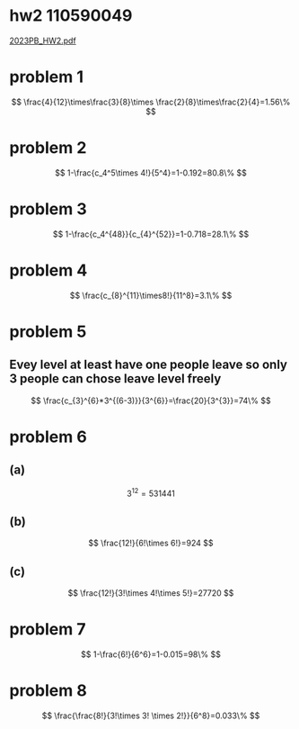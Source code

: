 # hw2 110590049

[2023PB_HW2.pdf](../../assets/pdf/2023PB_HW2.pdf)

# problem 1

$$
\frac{4}{12}\times\frac{3}{8}\times \frac{2}{8}\times\frac{2}{4}=1.56\%
$$

# problem 2

$$
1-\frac{c_4^5\times 4!}{5^4}=1-0.192=80.8\%
$$

# problem 3

$$
1-\frac{c_4^{48}}{c_{4}^{52}}=1-0.718=28.1\%
$$

# problem 4

$$
\frac{c_{8}^{11}\times8!}{11^8}=3.1\%
$$

# problem 5

## Evey level at least have one people leave so only 3 people can chose leave level freely

$$
\frac{c_{3}^{6}*3^{(6-3)}}{3^{6}}=\frac{20}{3^{3}}=74\%
$$

# problem 6

## (a)

$$
3^{12}=531441
$$

## (b)

$$
\frac{12!}{6!\times 6!}=924
$$

## (c)

$$
\frac{12!}{3!\times 4!\times 5!}=27720
$$

# problem 7

$$
1-\frac{6!}{6^6}=1-0.015=98\%
$$

# problem 8

$$
\frac{\frac{8!}{3!\times 3! \times 2!}}{6^8}=0.033\%
$$